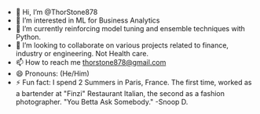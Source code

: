 - 👋 Hi, I’m @ThorStone878 
- 👀 I’m interested in ML for Business Analytics
- 🌱 I’m currently reinforcing model tuning and ensemble techniques with Python.
- 💞️ I’m looking to collaborate on various projects related to finance, industry or engineering. Not Health care.
- 📫 How to reach me thorstone878@gmail.com
- 😄 Pronouns: (He/Him)
- ⚡ Fun fact: I spend 2 Summers in Paris, France.  The first time, worked as a bartender at "Finzi" Restaurant Italian, the second as a fashion photographer.  "You Betta Ask Somebody." -Snoop D.

<!---
ThorStone878/ThorStone878 is a ✨ special ✨ repository because its `README.md` (this file) appears on your GitHub profile.
You can click the Preview link to take a look at your changes.
--->
